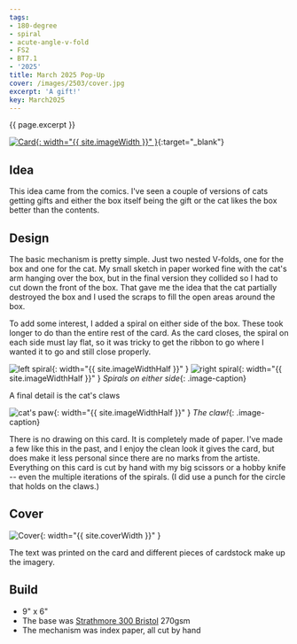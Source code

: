 ```yaml
---
tags:
- 180-degree
- spiral
- acute-angle-v-fold
- FS2
- BT7.1
- '2025'
title: March 2025 Pop-Up
cover: /images/2503/cover.jpg
excerpt: 'A gift!'
key: March2025
---
```

{{ page.excerpt }}

[![Card]({{site.baseurl}}/images/2503/popup.gif){: width="{{ site.imageWidth }}" }](/images/2503/popup.gif "Click to replay in a new tab"){:target="_blank"}

## Idea

This idea came from the comics. I've seen a couple of versions of cats getting gifts and either the box itself being the gift or the cat likes the box better than the contents.

## Design

The basic mechanism is pretty simple. Just two nested V-folds, one for the box and one for the cat. My small sketch in paper worked fine with the cat's arm hanging over the box, but in the final version they collided so I had to cut down the front of the box. That gave me the idea that the cat partially destroyed the box and I used the scraps to fill the open areas around the box.

To add some interest, I added a spiral on either side of the box. These took longer to do than the entire rest of the card. As the card closes, the spiral on each side must lay flat, so it was tricky to get the ribbon to go where I wanted it to go and still close properly.

![left spiral]({{site.baseurl}}/images/2503/left-spiral.jpg){: width="{{ site.imageWidthHalf }}" }
![right spiral]({{site.baseurl}}/images/2503/right-spiral.jpg){: width="{{ site.imageWidthHalf }}" }
_Spirals on either side_{: .image-caption}

A final detail is the cat's claws

![cat's paw]({{site.baseurl}}/images/2503/cats-paw.jpg){: width="{{ site.imageWidthHalf }}" }
_The claw!_{: .image-caption}

There is no drawing on this card. It is completely made of paper. I've made a few like this in the past, and I enjoy the clean look it gives the card, but does make it less personal since there are no marks from the artiste. Everything on this card is cut by hand with my big scissors or a hobby knife -- even the multiple iterations of the spirals. (I did use a punch for the circle that holds on the claws.)

## Cover

![Cover]({{site.baseurl}}{{page.cover}}){: width="{{ site.coverWidth }}" }

The text was printed on the card and different pieces of cardstock make up the imagery.

## Build

- 9" x 6"
- The base was [Strathmore 300 Bristol](/supplies.html#strathmore-300-bristol) 270gsm
- The mechanism was index paper, all cut by hand
